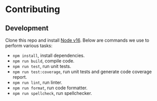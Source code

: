 # Contributing

## Development

Clone this repo and install [Node v16](https://nodejs.org/en/download/). Below
are commands we use to perform various tasks:

- `npm install`, install dependencies.
- `npm run build`, compile code.
- `npm run test`, run unit tests.
- `npm run test:coverage`, run unit tests and generate code coverage report.
- `npm run lint`, run linter.
- `npm run format`, run code formatter.
- `npm run spellcheck`, run spellchecker.
